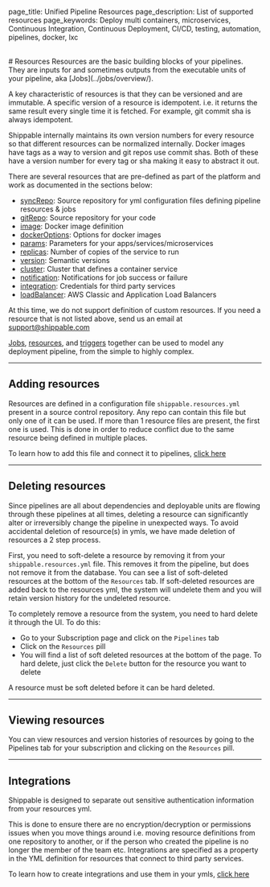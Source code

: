 page_title: Unified Pipeline Resources
page_description: List of supported resources
page_keywords: Deploy multi containers, microservices, Continuous Integration, Continuous Deployment, CI/CD, testing, automation, pipelines, docker, lxc

<br>
# Resources
Resources are the basic building blocks of your pipelines. They are inputs for and sometimes outputs from the executable units of your pipeline, aka [Jobs](../jobs/overview/).  

A key characteristic of resources is that they can be versioned and are immutable. A specific version of a resource is idempotent. i.e. it returns the same result every single time it is fetched. For example, git commit sha is always idempotent.

Shippable internally maintains its own version numbers for every resource so that different resources can be normalized internally. Docker images have tags as a way to version and git repos use commit shas. Both of these have a version number for every tag or sha making it easy to abstract it out.

There are several resources that are pre-defined as part of the platform and work as documented in the sections below:

- [syncRepo](syncRepo/): Source repository for yml configuration files defining pipeline resources & jobs
- [gitRepo](gitRepo/): Source repository for your code
- [image](image/): Docker image definition
- [dockerOptions](dockerOptions/): Options for docker images
- [params](params/): Parameters for your apps/services/microservices
- [replicas](replicas/): Number of copies of the service to run
- [version](version/): Semantic versions
- [cluster](cluster/): Cluster that defines a container service
- [notification](notification/): Notifications for job success or failure
- [integration](integration/): Credentials for third party services
- [loadBalancer](loadBalancer/): AWS Classic and Application Load Balancers

At this time, we do not support definition of custom resources. If you need a resource that is not listed above, send us an email at [support@shippable.com](mailto:support@shippable.com)

[Jobs](../jobs/overview/), [resources](../resources/overview/), and [triggers](../triggers/) together can be used to model any deployment pipeline, from the simple to highly complex.

---
## Adding resources
Resources are defined in a configuration file `shippable.resources.yml` present in a source control repository. Any repo can contain this file but only one of it can be used. If more than 1 resource files are present, the first one is used. This is done in order to reduce conflict due to the same resource being defined in multiple places.

To learn how to add this file and connect it to pipelines, [click here](../../../tutorials/how_to_add_syncRepos)

---
## Deleting resources

Since pipelines are all about dependencies and deployable units are flowing through these pipelines at all times, deleting a resource can significantly alter or irreversibly change the pipeline in unexpected ways. To avoid accidental deletion of resource(s) in ymls, we have made deletion of resources a 2 step process.

First, you need to soft-delete a resource by removing it from your `shippable.resources.yml` file. This removes it from the pipeline, but does not remove it from the database. You can see a list of soft-deleted resources at the bottom of the `Resources` tab. If soft-deleted resources are added back to the resources yml, the system will undelete them and you will retain version history for the undeleted resource.

To completely remove a resource from the system, you need to hard delete it through the UI. To do this:

* Go to your Subscription page and click on the `Pipelines` tab
* Click on the `Resources` pill
* You will find a list of soft deleted resources at the bottom of the page. To hard delete, just click the 	`Delete` button for the resource you want to delete

A resource must be soft deleted before it can be hard deleted.

---
## Viewing resources
You can view resources and version histories of resources by going to the Pipelines tab for your subscription and clicking on the `Resources` pill.

---
<a name="integration"></a>
## Integrations
Shippable is designed to separate out sensitive authentication information from your resources yml.

This is done to ensure there are no encryption/decryption or permissions issues when you move things around i.e. moving resource definitions from one repository to another, or if the person who created the pipeline is no longer the member of the team etc. Integrations are specified as a property in the YML definition for resources that connect to third party services.

To learn how to create integrations and use them in your ymls, [click here](../../integrations/overview/)
